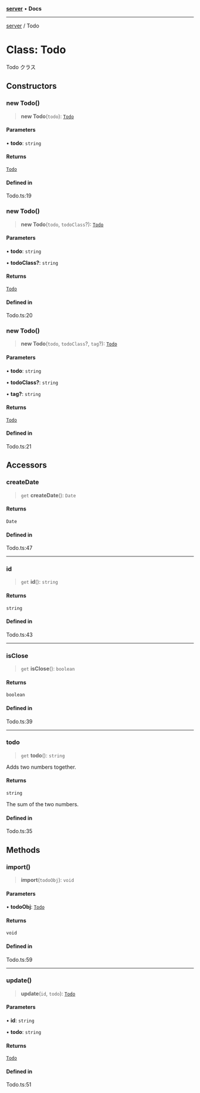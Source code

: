 [**server**](../README.md) • **Docs**

***

[server](../globals.md) / Todo

# Class: Todo

Todo クラス

## Constructors

### new Todo()

> **new Todo**(`todo`): [`Todo`](Todo.md)

#### Parameters

• **todo**: `string`

#### Returns

[`Todo`](Todo.md)

#### Defined in

Todo.ts:19

### new Todo()

> **new Todo**(`todo`, `todoClass`?): [`Todo`](Todo.md)

#### Parameters

• **todo**: `string`

• **todoClass?**: `string`

#### Returns

[`Todo`](Todo.md)

#### Defined in

Todo.ts:20

### new Todo()

> **new Todo**(`todo`, `todoClass`?, `tag`?): [`Todo`](Todo.md)

#### Parameters

• **todo**: `string`

• **todoClass?**: `string`

• **tag?**: `string`

#### Returns

[`Todo`](Todo.md)

#### Defined in

Todo.ts:21

## Accessors

### createDate

> `get` **createDate**(): `Date`

#### Returns

`Date`

#### Defined in

Todo.ts:47

***

### id

> `get` **id**(): `string`

#### Returns

`string`

#### Defined in

Todo.ts:43

***

### isClose

> `get` **isClose**(): `boolean`

#### Returns

`boolean`

#### Defined in

Todo.ts:39

***

### todo

> `get` **todo**(): `string`

Adds two numbers together.

#### Returns

`string`

The sum of the two numbers.

#### Defined in

Todo.ts:35

## Methods

### import()

> **import**(`todoObj`): `void`

#### Parameters

• **todoObj**: [`Todo`](Todo.md)

#### Returns

`void`

#### Defined in

Todo.ts:59

***

### update()

> **update**(`id`, `todo`): [`Todo`](Todo.md)

#### Parameters

• **id**: `string`

• **todo**: `string`

#### Returns

[`Todo`](Todo.md)

#### Defined in

Todo.ts:51
